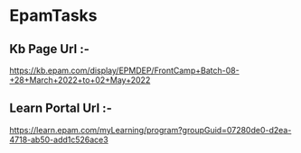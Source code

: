 # EpamTasks

## Kb Page Url :- 
https://kb.epam.com/display/EPMDEP/FrontCamp+Batch-08-+28+March+2022+to+02+May+2022

## Learn Portal Url :-
https://learn.epam.com/myLearning/program?groupGuid=07280de0-d2ea-4718-ab50-add1c526ace3
